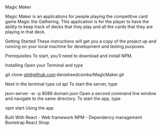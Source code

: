 
Magic Maker 

Magic Maker is an applications for people playing the competitive card game Magic the Gathering. This application is for the player to have the ability to keep track of decks that they play and all the cards that they are playing in that deck. 


Getting Started
These instructions will get you a copy of the project up and running on your local machine for development and testing purposes.

Prerequisites
To start, you'll need to download and install NPM.

Installing
Open your Terminal and type

git clone git@github.com:danielreedcombs/MagicMaker.git

Next in the terminal type cd api
To start the server, type

json-server -w -p 8088 domain.json
Open a second command line window and navigate to the same directory. To start the app, type

npm start
Using the app



Built With
React - Web framework
NPM - Dependency management
Bootstrap
React Strap


